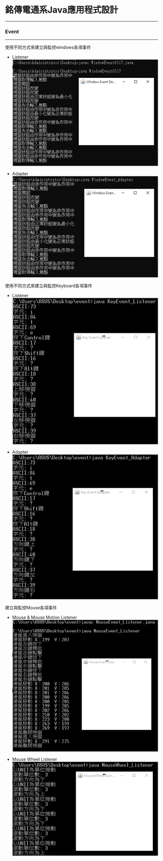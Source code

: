 # 銘傳電通系Java應用程式設計

----

### Event

----
使用不同方式來建立與監控windows各項事件
* Listener
![image](https://github.com/aiden00713/Java-AWT/blob/master/2_Event/screenshot/1-1.PNG)

* Adapter
![image](https://github.com/aiden00713/Java-AWT/blob/master/2_Event/screenshot/1-2.PNG)

使用不同方式來建立與監控Keyboard各項事件
* Listener
![image](https://github.com/aiden00713/Java-AWT/blob/master/2_Event/screenshot/2-1.png)

* Adapter
![image](https://github.com/aiden00713/Java-AWT/blob/master/2_Event/screenshot/2-2.png)

建立與監控Mouse各項事件
* Mouse &amp; Mouse Motion Listener
![image](https://github.com/aiden00713/Java-AWT/blob/master/2_Event/screenshot/3-1.png)

* Mouse Wheel Listener
![image](https://github.com/aiden00713/Java-AWT/blob/master/2_Event/screenshot/3-2.png)